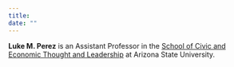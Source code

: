 ```yaml
---
title: 
date: ""
---
```


**Luke M. Perez** is an Assistant Professor in the [School of Civic and Economic Thought and Leadership](https://scetl.asu.edu) at Arizona State University. 